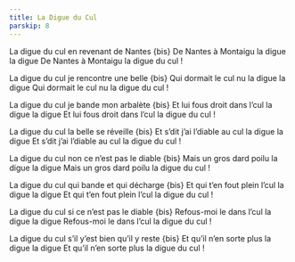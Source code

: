```yaml
---
title: La Digue du Cul
parskip: 8
---
```

La digue du cul en revenant de Nantes {bis}
De Nantes à Montaigu la digue la digue
De Nantes à Montaigu la digue du cul !

La digue du cul je rencontre une belle {bis} 
Qui dormait le cul nu la digue la digue 
Qui dormait le cul nu la digue du cul !

La digue du cul je bande mon arbalète {bis} 
Et lui fous droit dans l’cul la digue la digue 
Et lui fous droit dans l’cul la digue du cul !

La digue du cul la belle se réveille {bis} 
Et s’dit j’ai l’diable au cul la digue la digue 
Et s’dit j’ai l’diable au cul la digue du cul !

La digue du cul non ce n’est pas le diable {bis} 
Mais un gros dard poilu la digue la digue 
Mais un gros dard poilu la digue du cul !

La digue du cul qui bande et qui décharge {bis} 
Et qui t’en fout plein l’cul la digue la digue 
Et qui t’en fout plein l’cul la digue du cul !

La digue du cul si ce n’est pas le diable {bis} 
Refous-moi le dans l’cul la digue la digue 
Refous-moi le dans l’cul la digue du cul !

La digue du cul s’il y’est bien qu’il y reste {bis} 
Et qu’il n’en sorte plus la digue la digue 
Et qu’il n’en sorte plus la digue du cul !